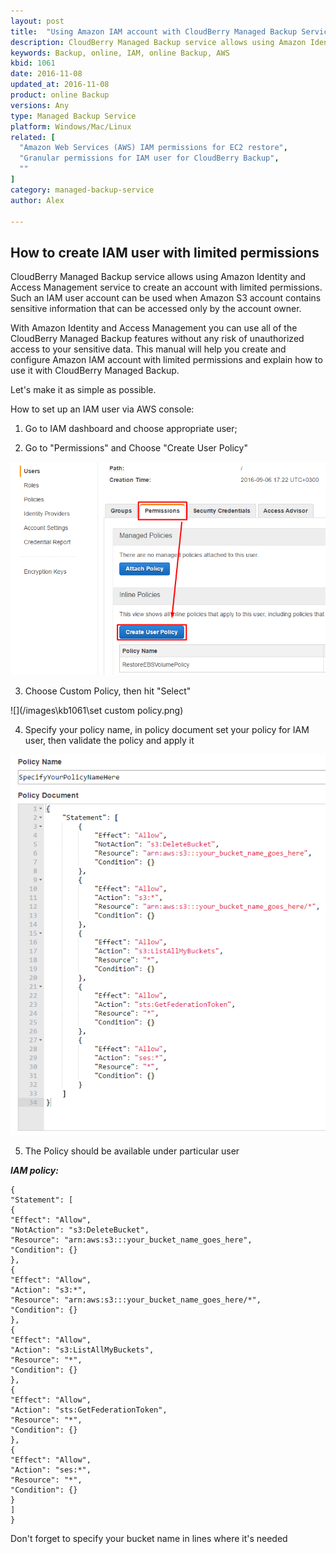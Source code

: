 ```yaml
---
layout: post
title:  "Using Amazon IAM account with CloudBerry Managed Backup Service"
description: CloudBerry Managed Backup service allows using Amazon Identity and Access Management service to create an account with limited permissions.
keywords: Backup, online, IAM, online Backup, AWS
kbid: 1061
date: 2016-11-08
updated_at: 2016-11-08
product: online Backup
versions: Any
type: Managed Backup Service
platform: Windows/Mac/Linux
related: [
  "Amazon Web Services (AWS) IAM permissions for EC2 restore",
  "Granular permissions for IAM user for CloudBerry Backup",
  ""
]
category: managed-backup-service
author: Alex

---
```


## How to create IAM user with limited permissions
CloudBerry Managed Backup service allows using Amazon Identity and Access Management service to create an account with limited permissions. Such an IAM user account can be used when Amazon S3 account contains sensitive information that can be accessed only by the account owner.

With Amazon Identity and Access Management you can use all of the CloudBerry Managed Backup features without any risk of unauthorized access to your sensitive data. This manual will help you create and configure Amazon IAM account with limited permissions and explain how to use it with CloudBerry Managed Backup.

Let's make it as simple as possible.

How to set up an IAM user via AWS console:

1) Go to IAM dashboard and choose appropriate user;

2) Go to "Permissions" and Choose "Create User Policy"

![](/images\kb1061\CreatePolicy.png)

3) Choose Custom Policy, then hit "Select"

![](/images\kb1061\set custom policy.png)

4) Specify your policy name, in policy document set your policy for IAM user, then validate the policy and apply it

![](/images\kb1061\policy.png)

5) The Policy should be available under particular user

_**IAM policy:**_

```
{
"Statement": [
{
"Effect": "Allow",
"NotAction": "s3:DeleteBucket",
"Resource": "arn:aws:s3:::your_bucket_name_goes_here",
"Condition": {}
},
{
"Effect": "Allow",
"Action": "s3:*",
"Resource": "arn:aws:s3:::your_bucket_name_goes_here/*",
"Condition": {}
},
{
"Effect": "Allow",
"Action": "s3:ListAllMyBuckets",
"Resource": "*",
"Condition": {}
},
{
"Effect": "Allow",
"Action": "sts:GetFederationToken",
"Resource": "*",
"Condition": {}
},
{
"Effect": "Allow",
"Action": "ses:*",
"Resource": "*",
"Condition": {}
}
]
}
```

Don't forget to specify your bucket name in lines where it's needed
